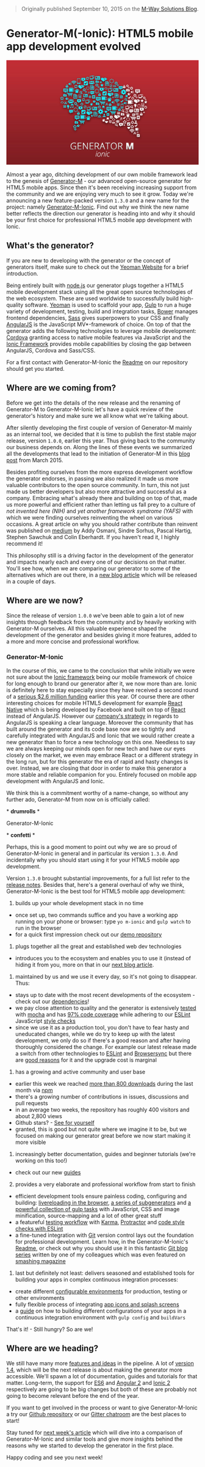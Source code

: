 > Originally published September 10, 2015 on the [M-Way Solutions Blog](http://blog.mwaysolutions.com/2015/09/10/generator-m-ionic-html5-mobile-app-development-evolved/).

# Generator-M(-Ionic): HTML5 mobile app development evolved

![image](img/header.jpg)


Almost a year ago, ditching development of our own mobile framework lead to the genesis of [Generator-M](https://github.com/mwaylabs/generator-m) - our advanced open-source generator for HTML5 mobile apps. Since then it's been receiving increasing support from the community and we are enjoying very much to see it grow. Today we're announcing a new feature-packed version `1.3.0` and a new name for the project: namely [Generator-M-Ionic](https://github.com/mwaylabs/generator-m-ionic). Find out why we think the new name better reflects the direction our generator is heading into and why it should be your first choice for professional HTML5 mobile app development with Ionic.

## What's the generator?
If you are new to developing with the generator or the concept of generators itself, make sure to check out the [Yeoman Website](http://yeoman.io/) for a brief introduction.

Being entirely built with [node.js](https://nodejs.org/en/) our generator plugs together a HTML5 mobile development stack using all the great open source technologies of the web ecosystem. These are used worldwide to successfully build high-quality software. [Yeoman](http://yeoman.io/) is used to scaffold your app, [Gulp](http://gulpjs.com/) to run a huge variety of development, testing, build and integration tasks, [Bower](http://bower.io/) manages frontend dependencies, [Sass](http://sass-lang.com/) gives superpowers to your CSS and finally [AngularJS](https://angularjs.org/) is the JavaScript MV*-framework of choice. On top of that the generator adds the following technologies to leverage mobile development: [Cordova](http://cordova.apache.org/) granting access to native mobile features via JavaScript and the [Ionic Framework](http://ionicframework.com/) provides mobile capabilities by closing the gap between AngularJS, Cordova and Sass/CSS.

For a first contact with Generator-M-Ionic the [Readme](https://github.com/mwaylabs/generator-m-ionic) on our repository should get you started.

## Where are we coming from?
Before we get into the details of the new release and the renaming of Generator-M to Generator-M-Ionic let's have a quick review of the generator's history and make sure we all know what we're talking about.

After silently developing the first couple of version of Generator-M mainly as an internal tool, we decided that it is time to publish the first stable major release, version `1.0.0`, earlier this year. Thus giving back to the community our business depends on. Along the lines of these events we summarized all the developments that lead to the initiation of Generator-M in this [blog post](http://blog.mwaysolutions.com/2015/03/26/generator-m-the-state-of-html5-mobile-app-development-at-m-way/) from March 2015.

Besides profiting ourselves from the more express development workflow the generator endorses, in passing we also realized it made us more valuable contributors to the open source community. In turn, this not just made us better developers but also more attractive and successful as a company. Embracing what's already there and building on top of that, made us more powerful and efficient rather than letting us fall prey to a culture of *not invented here (NIH)* and *yet another framework syndrome (YAFS)* with which we were finding ourselves reinventing the wheel on various occasions. A great article on why you should rather contribute than reinvent was published on [medium](https://medium.com/@tastejs/yet-another-framework-syndrome-yafs-cf5f694ee070) by Addy Osmani, Sindre Sorhus, Pascal Hartig, Stephen Sawchuk and Colin Eberhardt. If you haven't read it, I highly recommend it!

This philosophy still is a driving factor in the development of the generator and impacts nearly each and every one of our decisions on that matter. You'll see how, when we are comparing our generator to some of the alternatives which are out there, in a [new blog article](https://github.com/mwaylabs/generator-m-ionic/wiki/Why-the-generator%3F) which will be released in a couple of days.

## Where are we now?
Since the release of version `1.0.0` we've been able to gain a lot of new insights through  feedback from the community and by heavily working with Generator-M ourselves. All this valuable experience shaped the development of the generator and besides giving it more features, added to a more and more concise and professional workflow.

### Generator-M-Ionic
In the course of this, we came to the conclusion that while initially we were not sure about the [Ionic framework](http://ionicframework.com/) being our mobile framework of choice for long enough to brand our generator after it, we now more than are. Ionic is definitely here to stay especially since they have received a second round of a [serious $2.6 million funding](http://techcrunch.com/2015/03/30/drifty-grabs-2-6-million-to-turn-web-developers-into-mobile-app-makers/) earlier this year. Of course there are other interesting choices for mobile HTML5 development for example [React Native](https://facebook.github.io/react-native/) which is being developed by Facebook and built on top of [React](http://facebook.github.io/react/) instead of AngularJS. However our [company's strategy](http://blog.mwaysolutions.com/2015/04/10/the-future-of-angular/) in regards to AngularJS is speaking a clear language. Moreover the community that has built around the generator and its code base now are so tightly and carefully integrated with AngularJS and Ionic that we would rather create a new generator than to force a new technology on this one. Needless to say we are always keeping our minds open for new tech and have our eyes closely on the market, we even may embrace React or a different strategy in the long run, but for this generator the era of rapid and hasty changes is over. Instead, we are closing that door in order to make this generator a more stable and reliable companion for you. Entirely focused on mobile app development with AngularJS and Ionic.

We think this is a commitment worthy of a name-change, so without any  further ado, Generator-M from now on is officially called:

\* **drumrolls** \*

Generator-M-Ionic

\* **confetti** \*

Perhaps, this is a good moment to point out why we are so proud of Generator-M-Ionic in general and in particular its version `1.3.0`. And incidentally why you should start using it for your HTML5 mobile app development.

Version `1.3.0` brought substantial improvements, for a full list refer to the [release notes](https://github.com/mwaylabs/generator-m-ionic/releases). Besides that, here's a general overhaul of why we think, Generator-M-Ionic is the best tool for HTML5 mobile app development:

1. builds up your whole development stack in no time
  - once set up, two commands suffice and you have a working app running on your phone or browser: type `yo m-ionic` and `gulp watch` to run in the browser
  - for a quick first impression check out our [demo repository](https://github.com/mwaylabs/generator-m-ionic-demo)
1. plugs together all the great and established web dev technologies
  - introduces you to the ecosystem and enables you to use it (instead of hiding it from you, more on that in our [next blog article](https://github.com/mwaylabs/generator-m-ionic/wiki/Why-the-generator%3F).
1. maintained by us and we use it every day, so it's not going to disappear. Thus:
  - stays up to date with the most recent developments of the ecosystem - check out our [dependencies](https://david-dm.org/mwaylabs/generator-m-ionic)!
  - we pay close attention to quality and the generator is extensively [tested](https://github.com/mwaylabs/generator-m-ionic/tree/master/test) with [mocha](https://mochajs.org/) and has [97% code coverage](https://coveralls.io/github/mwaylabs/generator-m-ionic) while adhering to our [ESLint](http://eslint.org/) JavaScript [style checks](https://github.com/mwaylabs/generator-m-ionic/blob/master/.eslintrc)
  - since we use it as a production tool, you don't have to fear hasty and uneducated changes, while we do try to keep up with the latest development, we only do so if there's a good reason and after having thoroughly considered the change. For example our latest release made a switch from other technologies to [ESLint](http://eslint.org/) and [Browsersync](http://www.browsersync.io/) but there are [good reasons](https://github.com/mwaylabs/generator-m-ionic/releases/tag/1.3.0) for it and the upgrade cost is marginal
1. has a growing and active community and user base
  - earlier this week we reached [more than 800 downloads](https://github.com/mwaylabs/generator-m-ionic#generator-m-ionic) during the last month via [npm](https://www.npmjs.com/)
  - there's a growing number of contributions in issues, discussions and pull requests
  - in an average two weeks, the repository has roughly 400 visitors and about 2,800 views
  - Github stars? - [See for yourself](https://github.com/mwaylabs/generator-m-ionic/stargazers)
  - granted, this is good but not quite where we imagine it to be, but we focused on making our generator great before we now start making it more visible
1. increasingly better documentation, guides and beginner tutorials (we're working on this too!)
  - check out our new [guides](https://github.com/mwaylabs/generator-m-ionic#guides)
2. provides a very elaborate and professional workflow from start to finish
  - efficient development tools ensure painless coding, configuring and building: [livereloading in the browser](https://github.com/mwaylabs/generator-m-ionic#get-started), [a series of subgenerators](https://github.com/mwaylabs/generator-m-ionic#sub-generators) and  [a powerful collection of gulp tasks](https://github.com/mwaylabs/generator-m-ionic#more-gulp-tasks) with JavaScript, CSS and image minification, source-mapping and a lot of other great stuff
  - a featureful [testing workflow](https://github.com/mwaylabs/generator-m-ionic#testing) with [Karma](http://karma-runner.github.io/), [Protractor](https://angular.github.io/protractor/#/) and [code style checks with ESLint](https://github.com/mwaylabs/generator-m-ionic/blob/master/docs/guides/eslint.md)
  - a fine-tuned integration with [Git](https://git-scm.com/) version control lays out the foundation for professional development. Learn how, in the Generator-M-Ionic's [Readme](https://github.com/mwaylabs/generator-m-ionic#git-integration), or check out why you should use it in this fantastic [Git blog series](http://blog.mwaysolutions.com/2015/07/16/a-short-introduction-to-git/) written by one of my colleagues which was even featured on [smashing magazine](http://www.smashingmagazine.com/2015/08/web-development-reading-list-100/#tools)
1. last but definitely not least: delivers seasoned and established tools for building your apps in complex continuous integration processes:
  - create different [configurable environments](https://github.com/mwaylabs/generator-m-ionic#gulp-environment) for production, testing or other environments
  - fully flexible process of integrating [app icons and splash screens](https://github.com/mwaylabs/generator-m-ionic/blob/master/docs/guides/icons_splash_screens.md)
  - a [guide](https://github.com/mwaylabs/generator-m-ionic/blob/master/docs/guides/programmatically_change_configxml.md) on how to building different configurations of your apps in a continuous integration environment with `gulp config` and `buildVars`

That's it! - Still hungry? So are we!

## Where are we heading?
We still have many more [features and ideas](https://github.com/mwaylabs/generator-m-ionic/labels/feature) in the pipeline. A lot of [version 1.4](https://github.com/mwaylabs/generator-m-ionic/milestones/1.4.0), which will be the next release is about making the generator more accessible. We'll spawn a lot of documentation, guides and tutorials for that matter. Long-term, the support for [ES6](https://github.com/lukehoban/es6features) and [Angular 2](https://angular.io/) and [Ionic 2](http://blog.ionic.io/angular-2-ionic/) respectively are going to be big changes but both of these are probably not going to become relevant before the end of the year.

If you want to get involved in the process or want to give Generator-M-Ionic a try our [Github repository](https://github.com/mwaylabs/generator-m-ionic) or our [Gitter chatroom](https://gitter.im/mwaylabs/generator-m-ionic) are the best places to start!

Stay tuned for [next week's article](https://github.com/mwaylabs/generator-m-ionic/wiki/Why-the-generator%3F) which will dive into a comparison of Generator-M-Ionic and similar tools and give more insights behind the reasons why we started to develop the generator in the first place.

Happy coding and see you next week!
